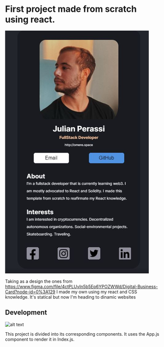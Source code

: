# First project made from scratch using react.


![alt text](https://github.com/perassijulian/BusinessCard/blob/main/screenshots/Captura.JPG)

Taking as a design the ones from https://www.figma.com/file/4ctPLUvIn5b5Ep6YPOZWWd/Digital-Business-Card?node-id=0%3A129
I made my own using my react and CSS knowledge. It's statical but now I'm heading to dinamic websites

## Development

![alt text](https://github.com/perassijulian/ReactProjects/blob/main/screenshots/Captura2.JPG?raw=true)

This project is divided into its corresponding components. It uses the App.js component to render it in Index.js.
